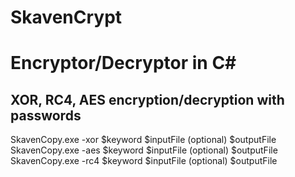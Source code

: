 ﻿# SkavenCrypt

# Encryptor/Decryptor in C#

## XOR, RC4, AES encryption/decryption with passwords

SkavenCopy.exe -xor $keyword $inputFile (optional) $outputFile
SkavenCopy.exe -aes $keyword $inputFile (optional) $outputFile
SkavenCopy.exe -rc4 $keyword $inputFile (optional) $outputFile
